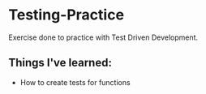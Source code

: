 # Testing-Practice
<p>Exercise done to practice with Test Driven Development.</p>

<h2>Things I've learned:</h2>

<ul>
  <li>How to create tests for functions</li>
</ul>
